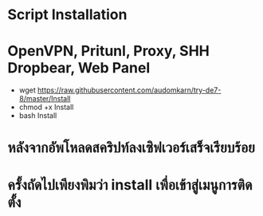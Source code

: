 # Script Installation
# OpenVPN, Pritunl, Proxy, SHH Dropbear, Web Panel

- wget https://raw.githubusercontent.com/audomkarn/try-de7-8/master/Install
- chmod +x Install
- bash Install

# หลังจากอัพโหลดสคริปท์ลงเซิฟเวอร์เสร็จเรียบร้อย
# ครั้งถัดไปเพียงพิมว่า install เพื่อเข้าสู่เมนูการติดตั้ง
